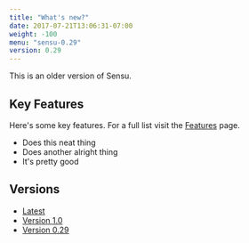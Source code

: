 ```yaml
---
title: "What's new?"
date: 2017-07-21T13:06:31-07:00
weight: -100
menu: "sensu-0.29"
version: 0.29
---
```

This is an older version of Sensu.

## Key Features
Here's some key features. For a full list visit the [Features](/sensu/0.29/features/) page.

- Does this neat thing
- Does another alright thing
- It's pretty good

## Versions

- [Latest](/sensu/latest/)
- [Version 1.0](/sensu/1.0/)
- [Version 0.29](/sensu/0.29/)
